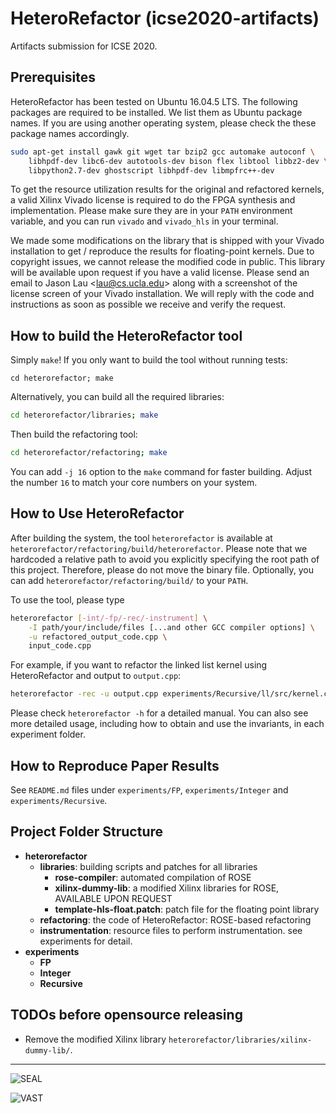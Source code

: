 # HeteroRefactor (icse2020-artifacts)
Artifacts submission for ICSE 2020.

## Prerequisites

HeteroRefactor has been tested on Ubuntu 16.04.5 LTS. The following packages are required to be installed. We list them as Ubuntu package names. If you are using another operating system, please check the these package names accordingly.

```bash
sudo apt-get install gawk git wget tar bzip2 gcc automake autoconf \
    libhpdf-dev libc6-dev autotools-dev bison flex libtool libbz2-dev \
    libpython2.7-dev ghostscript libhpdf-dev libmpfrc++-dev
```

To get the resource utilization results for the original and refactored kernels, a valid Xilinx Vivado license is required to do the FPGA synthesis and implementation. Please make sure they are in your `PATH` environment variable, and you can run `vivado` and `vivado_hls` in your terminal.

We made some modifications on the library that is shipped with your Vivado installation to get / reproduce the results for floating-point kernels. Due to copyright issues, we cannot release the modified code in public. This library will be available upon request if you have a valid license. Please send an email to Jason Lau \<<lau@cs.ucla.edu>\> along with a screenshot of the license screen of your Vivado installation. We will reply with the code and instructions as soon as possible we receive and verify the request.

## How to build the HeteroRefactor tool

Simply `make`! If you only want to build the tool without running tests:

```
cd heterorefactor; make
```

Alternatively, you can build all the required libraries:

```bash
cd heterorefactor/libraries; make
```

Then build the refactoring tool:

```bash
cd heterorefactor/refactoring; make
```

You can add `-j 16` option to the `make` command for faster building. Adjust the
number `16` to match your core numbers on your system.

## How to Use HeteroRefactor

After building the system, the tool `heterorefactor` is available at `heterorefactor/refactoring/build/heterorefactor`. Please note that we hardcoded a relative path to avoid you explicitly specifying the root path of this project. Therefore, please do not move the binary file. Optionally, you can add `heterorefactor/refactoring/build/` to your `PATH`.

To use the tool, please type

```bash
heterorefactor [-int/-fp/-rec/-instrument] \
    -I path/your/include/files [...and other GCC compiler options] \
    -u refactored_output_code.cpp \
    input_code.cpp
```

For example, if you want to refactor the linked list kernel using HeteroRefactor and output to `output.cpp`:

```bash
heterorefactor -rec -u output.cpp experiments/Recursive/ll/src/kernel.cpp
```
Please check `heterorefactor -h` for a detailed manual. You can also see more detailed usage, including how to obtain and use the invariants, in each experiment folder.

## How to Reproduce Paper Results

See `README.md` files under `experiments/FP`, `experiments/Integer` and `experiments/Recursive`.

## Project Folder Structure

- **heterorefactor**
  - **libraries**: building scripts and patches for all libraries
    - **rose-compiler**: automated compilation of ROSE
    - **xilinx-dummy-lib**: a modified Xilinx libraries for ROSE, AVAILABLE UPON REQUEST
    - **template-hls-float.patch**: patch file for the floating point library
  - **refactoring**: the code of HeteroRefactor: ROSE-based refactoring
  - **instrumentation**: resource files to perform instrumentation. see experiments for detail.
- **experiments**
  - **FP**
  - **Integer**
  - **Recursive**

## TODOs before opensource releasing
- Remove the modified Xilinx library `heterorefactor/libraries/xilinx-dummy-lib/`.

---

![SEAL](http://web.cs.ucla.edu/~miryung/seal-logo.jpg)

![VAST](http://vast.cs.ucla.edu/sites/default/themes/CADlab_cadlab/images/logo.png)
